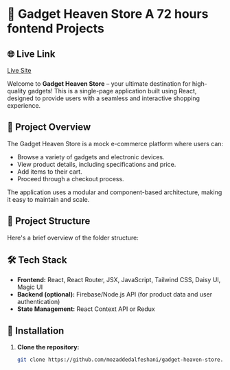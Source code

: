 # 📱 Gadget Heaven Store A 72 hours fontend Projects

<!-- Add live  live link will show center -->

## 🌐 Live Link

[Live Site](https://gadgetheavenweb.netlify.app/)

Welcome to **Gadget Heaven Store** – your ultimate destination for high-quality gadgets! This is a single-page application built using React, designed to provide users with a seamless and interactive shopping experience.

## 🚀 Project Overview

The Gadget Heaven Store is a mock e-commerce platform where users can:

- Browse a variety of gadgets and electronic devices.
- View product details, including specifications and price.
- Add items to their cart.
- Proceed through a checkout process.

The application uses a modular and component-based architecture, making it easy to maintain and scale.

## 📁 Project Structure

Here's a brief overview of the folder structure:

## 🛠️ Tech Stack

- **Frontend:** React, React Router, JSX, JavaScript, Tailwind CSS, Daisy UI, Magic UI
- **Backend (optional):** Firebase/Node.js API (for product data and user authentication)
- **State Management:** React Context API or Redux

## 🔧 Installation

1. **Clone the repository:**

   ```bash
   git clone https://github.com/mozaddedalfeshani/gadget-heaven-store.git
   ```
